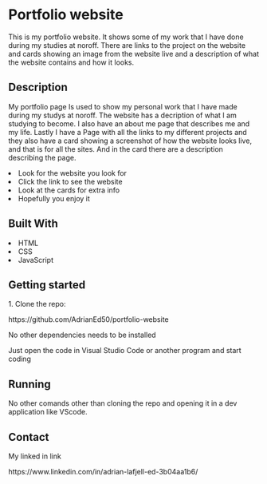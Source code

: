 <h1>Portfolio website</h1>

<p>This is my portfolio website. It shows some of my work that I have done during my studies at noroff. There are links to the project on the website and cards showing an image from the website live and a description of what the website contains and how it looks.</p>

<h2>Description</h2>
<p>My portfolio page Is used to show my personal work that I have made during my studys at noroff. The website has a decription of what I am studying to become. I also have an about me page that describes me and my life. Lastly I have a Page with all the links to my different projects and they also have a card showing a screenshot of how the website looks live, and that is for all the sites. And in the card there are a description describing the page.</p>

<li>Look for the website you look for</li>
<li>Click the link to see the website</li>
<li>Look at the cards for extra info</li>
<li>Hopefully you enjoy it</li>

<h2>Built With</h2>
<li>HTML</li>
<li>CSS</li>
<li>JavaScript</li>

<h2>Getting started</h2>
<p>1. Clone the repo:</p>
<p>https://github.com/AdrianEd50/portfolio-website</p>
<p>No other dependencies needs to be installed</p>
<p>Just open the code in Visual Studio Code or another program and start coding</p>

<h2>Running</h2>
<p>No other comands other than cloning the repo and opening it in a dev application like VScode.</p>

<h2>Contact</h2>
<p>My linked in link</p>
<p>https://www.linkedin.com/in/adrian-lafjell-ed-3b04aa1b6/</p>
